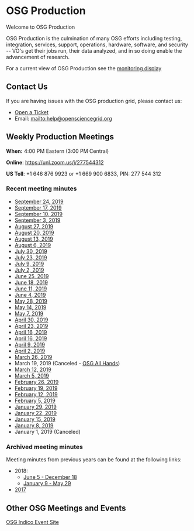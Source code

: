 OSG Production
==============

Welcome to OSG Production

OSG Production is the culmination of many OSG efforts including testing, integration, services, support, operations, hardware, software, and security -- VO's get their jobs run, their data analyzed, and in so doing enable the advancement of research.

For a current view of OSG Production see the [monitoring display](http://display.opensciencegrid.org/)


Contact Us
----------

If you are having issues with the OSG production grid, please contact us:

- [Open a Ticket](http://support.opensciencegrid.org)
- Email: <mailto:help@opensciencegrid.org>


Weekly Production Meetings
--------------------------

**When:** 4:00 PM Eastern (3:00 PM Central)

**Online**: <https://unl.zoom.us/j/277544312>

**US Toll**: +1 646 876 9923  or +1 669 900 6833, PIN: 277 544 312


### Recent meeting minutes ###

- [September 24, 2019](https://docs.google.com/document/d/1UJpmMeytUAfr0eRBGDjKUSKOSImwMvUsFuwxNF6TopQ/edit)
- [September 17, 2019](https://docs.google.com/document/d/1UfLpcQUnDkqR0jyC1N8AuUBwdKy_4Jea4g1pLTIkzQA/edit?usp=sharing)
- [September 10, 2019](https://docs.google.com/document/d/1cjMinJXTWzdddJP2CxEy1Y8fMryyk-zgbu1dNoYz-8M/edit?usp=sharing)
- [September 3, 2019](https://docs.google.com/document/d/1Wo35Y2wcgHNs_5lJkuF2IU91v588px89grPWdSHEM4Q/edit?usp=sharing)
- [August 27, 2019](https://docs.google.com/document/d/1pD9r2u6m9OXYaXNYE_XzbqXAC0cWnuG3pRRUt5fjBZI/edit?usp=sharing)
- [August 20, 2019](https://docs.google.com/document/d/149Zeoa9V_XQiu3W-cPQ8U3CL1StNH_pDoAB_pdco1_k/edit?usp=sharing)
- [August 13, 2019](https://docs.google.com/document/d/11M3VsjVgJllnREH4I6csz_n-Jec79ZOmQnGiMnko86E/edit?usp=sharing)
- [August 6, 2019](https://docs.google.com/document/d/1xMwBD89nH87lOF3rcpgQ3gsJhZKmNf5R5bBOK3DbsnY/edit?usp=sharing)
- [July 30, 2019](https://docs.google.com/document/d/19fPm13-ql706Bd0CP_SrZg0dpuNZsAfzxSbbqO7IETw/edit?usp=sharing)
- [July 23, 2019](https://docs.google.com/document/d/11510SU9Kgw6KwZ3fa3RYPhiqy8DrDCqJBOI_MVim9FY/edit?usp=sharing)
- [July 9, 2019](https://docs.google.com/document/d/1Ct2JDoB96E0CiPduJKokwSYyRqrfZU64s-RzvdIs0Ys/edit?usp=sharing)
- [July 2, 2019](https://docs.google.com/document/d/1eCPdQbAS6_i4Z0tyMKtBx23LVyWADRSRD5EY14TBz2s/edit?usp=sharing)
- [June 25, 2019](https://docs.google.com/document/d/1IxgIgny3gGJVVtdisyu6zPeCOYIrxoiQEcsHpLFmS3A/edit?usp=sharing)
- [June 18, 2019](https://docs.google.com/document/d/1pOAgWW8__jgn_4NaxEU3QiTFXlJ46pJl6ZpupKOguDQ/edit?usp=sharing)
- [June 11, 2019](https://docs.google.com/document/d/1IqKw4NpTtQ8cFAXVHsNo4w9D-bBva17Vf9xCxzKUIx8/edit?usp=sharing)
- [June 4, 2019](https://docs.google.com/document/d/17CJcpgQgtqMQEjnx6hticcRpJNmjJsuy41r2w2qFQx4/edit?usp=sharing)
- [May 28, 2019](https://docs.google.com/document/d/1zLL4VFIm2n5lhJ5nnX9njcr_BfHvTB1xMelCUs22qoI/edit?usp=sharing)
- [May 14, 2019](https://docs.google.com/document/d/1SloMd8iJ7lx9FIPvbsVGCvu6FVXCeehBo6EqElUchSo/edit?usp=sharing)
- [May 7, 2019](https://docs.google.com/document/d/1BQivRg8wo-SN5H8iuWx6hE8pS0P4j8Gth40A2YKCWm4/edit?usp=sharing)
- [April 30, 2019](https://docs.google.com/document/d/1ZV7Tzgf10AUM3YGf5iY_ddUzkli1WPtTtgYRmIOFVic/edit?usp=sharing)
- [April 23, 2019](https://docs.google.com/document/d/16iDswSx4ZGwZmrSvK2AExQa_K4mNErDfImw2vfSxF_Q/edit?usp=sharing)
- [April 16, 2019](https://docs.google.com/document/d/1rAKK32LK9Ry2mmuuHPdxPUpJRu9eYqBu-UcbQ5-1tbE/edit?usp=sharing)
- [April 16, 2019](https://docs.google.com/document/d/1rAKK32LK9Ry2mmuuHPdxPUpJRu9eYqBu-UcbQ5-1tbE/edit?usp=sharing)
- [April 9, 2019](https://docs.google.com/document/d/1Q_RnfqoGJ76aSxfOOJRtI27zBWfIrPQRAjetDM9Wwn0/edit?usp=sharing)
- [April 2, 2019](https://docs.google.com/document/d/1_Gc_WdxB1Oc6lxA3F23GOnyUO_7JHEO5fN5M4W673WY/edit?usp=sharing)
- [March 26, 2019](https://docs.google.com/document/d/1d0GZMtaaxG_AggOjkBYC-VvVBUuTaLCGnnR4WJBzf-U/edit?usp=sharing)
- March 19, 2019 (Canceled - [OSG All Hands](https://opensciencegrid.org/all-hands/2019/))
- [March 12, 2019](https://docs.google.com/document/d/1g9WmMH31HhHQSeO2RBkgMWDkDmHXiVVIfsHHtj0INhA/edit?usp=sharing)
- [March 5, 2019](https://docs.google.com/document/d/1t84JNgglXOI2Zoz2ylkWDLmfkllrqrinAnFh7bhA4sU/edit?usp=sharing)
- [February 26, 2019](https://docs.google.com/document/d/1SfCu2S4QpwcOc3TokGozaypTcq-sMEZPa6ETyAjV8LU/edit?usp=sharing)
- [February 19, 2019](https://docs.google.com/document/d/1fhNh32396p2ikFd1FJ_9lzBIBxHJCS96EKaSOjA2Ndo/edit?usp=sharing)
- [February 12, 2019](https://docs.google.com/document/d/1yCMsYlsHI562hDfCtBe6_1KQ69pQZKQBcf-iobq9qy8/edit?usp=sharing)
- [February 5, 2019](https://docs.google.com/document/d/1xb44xgJQAv6rdxytasGenAVrYluGRMreEYlh3onq9YI/edit?usp=sharing)
- [January 29, 2019](https://docs.google.com/document/d/1BKPvbdyJ5T8T-AQr75BxcIt4d8m1kNTBeopsu-ZEV5Y/edit?usp=sharing)
- [January 22, 2019](https://docs.google.com/document/d/1BeIETyHuGrw146ISfz_5fSSzipVFVvsfMr59-Ku6WLY/edit?usp=sharing)
- [January 15, 2019](https://docs.google.com/document/d/1tHRMPPY8jL-7WIiZMM1mRRvNoz5efsgJfVb2QhZZi6Q/edit?usp=sharing)
- [January 8, 2019](https://docs.google.com/document/d/1qr0ihzVMSR4CgFli0ZS7bqRxiBj0EXxCmZZmpaars_E/edit?usp=sharing)
- January 1, 2019 (Canceled)


### Archived meeting minutes ###

Meeting minutes from previous years can be found at the following links:


- 2018:
    - [June 5 - December 18](https://drive.google.com/drive/u/1/folders/1CpZ_YjrAiIg8NKYicEf2KWpIILCx_wR-)
    - [January 9 - May 29](https://github.com/opensciencegrid/production/tree/master/docs/WeeklyMinutes/2018)
- [2017](https://github.com/opensciencegrid/production/tree/master/docs/WeeklyMinutes/2017)

Other OSG Meetings and Events
-----------------------------

[OSG Indico Event Site](https://indico.fnal.gov/categoryDisplay.py?categId=86)

